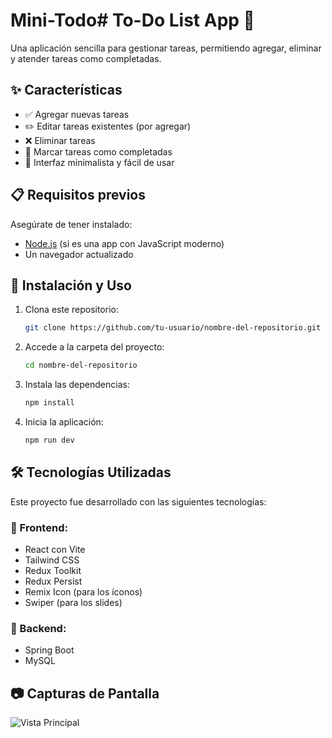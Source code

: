# Mini-Todo# To-Do List App 📝

Una aplicación sencilla para gestionar tareas, permitiendo agregar, eliminar y atender tareas como completadas.

## ✨ Características

- ✅ Agregar nuevas tareas
- ✏️ Editar tareas existentes (por agregar)
- ❌ Eliminar tareas
- 📌 Marcar tareas como completadas
- 🎨 Interfaz minimalista y fácil de usar

## 📋 Requisitos previos

Asegúrate de tener instalado:

- [Node.js](https://nodejs.org/) (si es una app con JavaScript moderno)
- Un navegador actualizado

## 🚀 Instalación y Uso

1. Clona este repositorio:

   ```bash
   git clone https://github.com/tu-usuario/nombre-del-repositorio.git
2. Accede a la carpeta del proyecto:

   ```bash
   cd nombre-del-repositorio
3. Instala las dependencias:

   ```bash
   npm install
4. Inicia la aplicación:

   ```bash
   npm run dev
## 🛠️ Tecnologías Utilizadas

Este proyecto fue desarrollado con las siguientes tecnologías:

### 📌 Frontend:
- React con Vite
- Tailwind CSS
- Redux Toolkit
- Redux Persist
- Remix Icon (para los íconos)
- Swiper (para los slides)

### 🔧 Backend:
- Spring Boot
- MySQL

## 📷 Capturas de Pantalla

![Vista Principal](./public/screenshots/home.png)



